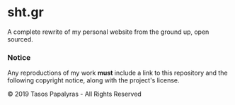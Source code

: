 # sht.gr
A complete rewrite of my personal website from the ground up, open sourced.

### Notice
Any reproductions of my work **must** include a link to this repository and the following copyright notice, along with the project's license.

© 2019 Tasos Papalyras - All Rights Reserved
